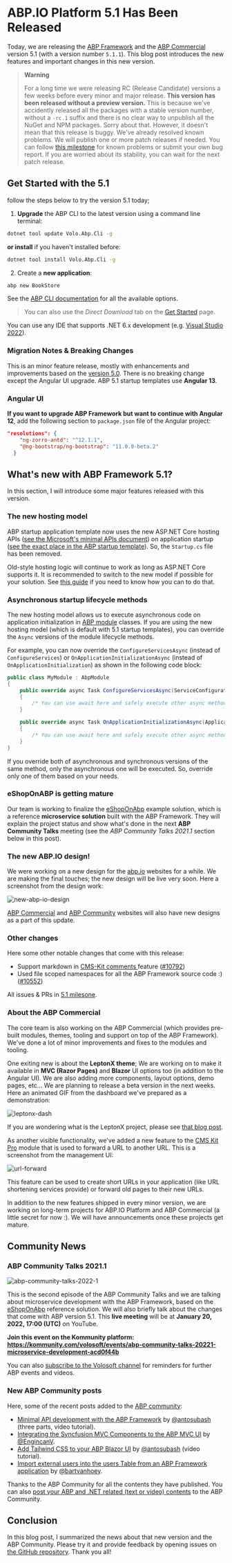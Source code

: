 # ABP.IO Platform 5.1 Has Been Released

Today, we are releasing the [ABP Framework](https://abp.io/) and the [ABP Commercial](https://commercial.abp.io/) version 5.1 (with a version number `5.1.1`). This blog post introduces the new features and important changes in this new version.

> **Warning**
>
> For a long time we were releasing RC (Release Candidate) versions a few weeks before every minor and major release. **This version has been released without a preview version.** This is because we've accidently released all the packages with a stable version number, without a `-rc.1` suffix and there is no clear way to unpublish all the NuGet and NPM packages. Sorry about that. However, it doesn't mean that this release is buggy. We've already resolved known problems. We will publish one or more patch releases if needed. You can follow [this milestone](https://github.com/abpframework/abp/milestone/64?closed=1) for known problems or submit your own bug report. If you are worried about its stability, you can wait for the next patch release.

## Get Started with the 5.1

follow the steps below to try the version 5.1 today;

1) **Upgrade** the ABP CLI to the latest version using a command line terminal:

````bash
dotnet tool update Volo.Abp.Cli -g
````

**or install** if you haven't installed before:

````bash
dotnet tool install Volo.Abp.Cli -g
````

2) Create a **new application**:

````bash
abp new BookStore
````

See the [ABP CLI documentation](https://docs.abp.io/en/abp/latest/CLI) for all the available options.

> You can also use the *Direct Download* tab on the [Get Started](https://abp.io/get-started) page.

You can use any IDE that supports .NET 6.x development (e.g. [Visual Studio 2022](https://visualstudio.microsoft.com/downloads/)).

### Migration Notes & Breaking Changes

This is an minor feature release, mostly with enhancements and improvements based on the [version 5.0](https://blog.abp.io/abp/ABP-IO-Platform-5-0-Final-Has-Been-Released). There is no breaking change except the Angular UI upgrade. ABP 5.1 startup templates use **Angular 13**.

### Angular UI

**If you want to upgrade ABP Framework but want to continue with Angular 12**, add the following section to `package.json` file of the Angular project:

````json
"resolutions": {
    "ng-zorro-antd": "^12.1.1",
    "@ng-bootstrap/ng-bootstrap": "11.0.0-beta.2"
  }
````

## What's new with ABP Framework 5.1?

In this section, I will introduce some major features released with this version.

### The new hosting model

ABP startup application template now uses the new ASP.NET Core hosting APIs ([see the Microsoft's minimal APIs document](https://docs.microsoft.com/en-us/aspnet/core/fundamentals/minimal-apis?view=aspnetcore-6.0)) on application startup ([see the exact place in the ABP startup template](https://github.com/abpframework/abp/blob/46cdfbe7b06c93690181633be4e96bf62e7f34e2/templates/app/aspnet-core/src/MyCompanyName.MyProjectName.Web/Program.cs#L33-L40)). So, the `Startup.cs` file has been removed.

Old-style hosting logic will continue to work as long as ASP.NET Core supports it. It is recommended to switch to the new model if possible for your solution. See [this guide](https://docs.abp.io/en/abp/latest/Migration-Guides/Upgrading-Startup-Template) if you need to know how you can to do that.

### Asynchronous startup lifecycle methods

The new hosting model allows us to execute asynchronous code on application initialization in [ABP module](https://docs.abp.io/en/abp/latest/Module-Development-Basics) classes. If you are using the new hosting model (which is default with 5.1 startup templates), you can override the `Async` versions of the module lifecycle methods.

For example, you can now override the `ConfigureServicesAsync` (instead of `ConfigureServices`) or `OnApplicationInitializationAsync` (instead of `OnApplicationInitialization`) as shown in the following code block:

````csharp
public class MyModule : AbpModule
{
    public override async Task ConfigureServicesAsync(ServiceConfigurationContext context)
    {
        /* You can use await here and safely execute other async methods */
    }

    public override async Task OnApplicationInitializationAsync(ApplicationInitializationContext context)
    {
        /* You can use await here and safely execute other async methods */
    }
}
````

If you override both of asynchronous and synchronous versions of the same method, only the asynchronous one will be executed. So, override only one of them based on your needs.

### eShopOnABP is getting mature

Our team is working to finalize the [eShopOnAbp](https://github.com/abpframework/eShopOnAbp) example solution, which is a reference **microservice solution** built with the ABP Framework. They will explain the project status and show what's done in the next **ABP Community Talks** meeting (see the *ABP Community Talks 2021.1* section below in this post).

### The new ABP.IO design!

We were working on a new design for the [abp.io](https://abp.io/) websites for a while. We are making the final touches; the new design will be live very soon. Here a screenshot from the design work:

![new-abp-io-design](new-abp-io-design.png)

[ABP Commercial](https://commercial.abp.io/) and [ABP Community](https://community.abp.io/) websites will also have new designs as a part of this update.

### Other changes

Here some other notable changes that come with this release:

* Support markdown in [CMS-Kit comments ](https://docs.abp.io/en/abp/latest/Modules/Cms-Kit/Comments)feature ([#10792](https://github.com/abpframework/abp/pull/10792))
* Used file scoped namespaces for all the ABP Framework source code :) ([#10552](https://github.com/abpframework/abp/pull/10696))

All issues & PRs in [5.1 milesone](https://github.com/abpframework/abp/milestone/60?closed=1).

### About the ABP Commercial

The core team is also working on the ABP Commercial (which provides pre-built modules, themes, tooling and support on top of the ABP Framework). We've done a lot of minor improvements and fixes to the modules and tooling.

One exiting new is about the **LeptonX theme**; We are working on to make it available in **MVC (Razor Pages)** and **Blazor** UI options too (in addition to the Angular UI). We are also adding more components, layout options, demo pages, etc... We are planning to release a beta version in the next weeks. Here an animated GIF from the dashboard we've prepared as a demonstration:

![leptonx-dash](leptonx-dash.gif)

If you are wondering what is the LeptonX project, please see [that blog post](https://blog.abp.io/abp/LeptonX-Theme-for-ABP-Framework-Alpha-Release).

As another visible functionality, we've added a new feature to the [CMS Kit Pro](https://docs.abp.io/en/commercial/latest/modules/cms-kit/index) module that is used to forward a URL to another URL. This is a screenshot from the management UI:

![url-forward](url-forward.png)

This feature can be used to create short URLs in your application (like URL shortening services provide) or forward old pages to their new URLs.

In addition to the new features shipped in every minor version, we are working on long-term projects for ABP.IO Platform and ABP Commercial (a little secret for now :). We will have announcements once these projects get mature.

## Community News

### ABP Community Talks 2021.1

![abp-community-talks-2022-1](abp-community-talks-2022-1.png)

This is the second episode of the ABP Community Talks and we are talking about microservice development with the ABP Framework, based on the [eShopOnAbp](https://github.com/abpframework/eShopOnAbp) reference solution. We will also briefly talk about the changes that come with ABP version 5.1. This **live meeting** will be at **January 20, 2022, 17:00 (UTC)** on YouTube.

**Join this event on the Kommunity platform: https://kommunity.com/volosoft/events/abp-community-talks-20221-microservice-development-acd0f44b**

You can also [subscribe to the Volosoft channel](https://www.youtube.com/channel/UCO3XKlpvq8CA5MQNVS6b3dQ) for reminders for further ABP events and videos.

### New ABP Community posts

Here, some of the recent posts added to the [ABP community](https://community.abp.io/):

* [Minimal API development with the ABP Framework](https://community.abp.io/articles/minimal-api-with-abp-hello-world-part-1-sg5i44p8) by [@antosubash](https://github.com/antosubash) (three parts, video tutorial).
* [Integrating the Syncfusion MVC Components to the ABP MVC UI](https://community.abp.io/articles/integrating-the-syncfusion-mvc-components-to-the-abp-mvc-ui-0gpkr1if) by [@EngincanV](https://github.com/EngincanV).
* [Add Tailwind CSS to your ABP Blazor UI](https://community.abp.io/articles/add-tailwindcss-to-your-abp-blazor-ui-vidiwzcy) by [@antosubash](https://github.com/antosubash) (video tutorial).
* [Import external users into the users Table from an ABP Framework application](https://community.abp.io/articles/import-external-users-into-the-users-table-from-an-abp-framework-application-7lnyw415) by [@bartvanhoey](https://github.com/bartvanhoey).

Thanks to the ABP Community for all the contents they have published. You can also [post your ABP and .NET related (text or video) contents](https://community.abp.io/articles/submit) to the ABP Community.

## Conclusion

In this blog post, I summarized the news about that new version and the ABP Community. Please try it and provide feedback by opening issues on [the GitHub repository](https://github.com/abpframework/abp). Thank you all!
